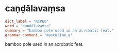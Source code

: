 # caṇḍālavaṃsa

``` toml
dict_label = "NCPED"
word = "caṇḍālavaṃsa"
summary = "bamboo pole used in an acrobatic feat."
grammar_comment = "masculine a"
```

bamboo pole used in an acrobatic feat.

